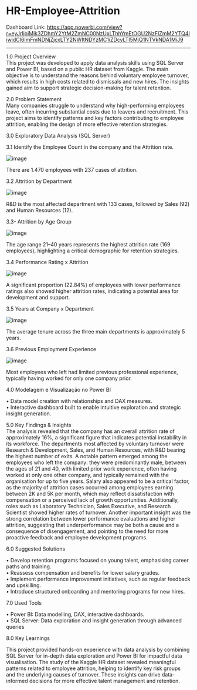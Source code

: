 # HR-Employee-Attrition

Dashboard Link: https://app.powerbi.com/view?r=eyJrIjoiMjk3ZDhmY2YtM2ZmNC00NzUxLThhYmEtOGU2NzFlZmM2YTQ4IiwidCI6ImFmNDNjZjcxLTY2NWItNDYzMC1iZDcyLTI5MjQ1NTVkNDA1MiJ9 
____________________________________________________________________________________________________________________________________________________________________________
1.0 Project Overview  
This project was developed to apply data analysis skills using SQL Server and Power BI, based on a public HR dataset from Kaggle. The main objective is to understand the reasons behind voluntary employee turnover, which results in high costs related to dismissals and new hires. The insights gained aim to support strategic decision-making for talent retention.

2.0	Problem Statement   
Many companies struggle to understand why high-performing employees leave, often incurring substantial costs due to leavers and recruitment. This project aims to identify patterns and key factors contributing to employee attrition, enabling the design of more effective retention strategies.

3.0	Exploratory Data Analysis (SQL Server)

3.1 Identify the Employee Count in the company and the Attrition rate.  

![image](https://github.com/user-attachments/assets/27fcef98-3cf1-496e-ab65-5d19749229b5)


 

There are 1.470 employees with 237 cases of attrition. 

3.2	Attrition by Department 

![image](https://github.com/user-attachments/assets/b30f5228-e86f-4483-8d5b-6cda2b4d3099)

 

R&D is the most affected department with 133 cases, followed by Sales (92) and Human Resources (12).

3.3- Attrition by Age Group  

![image](https://github.com/user-attachments/assets/d765cab4-7bea-46eb-902a-1dc52a9a7f38)

 

The age range 21–40 years represents the highest attrition rate (169 employees), highlighting a critical demographic for retention strategies.  



3.4	Performance Rating x Attrition    

![image](https://github.com/user-attachments/assets/27216a63-bc25-45b1-ae11-0827fcccd214)

 

A significant proportion (22.84%) of employees with lower performance ratings also showed higher attrition rates, indicating a potential area for development and support.

3.5	Years at Company x Department  

![image](https://github.com/user-attachments/assets/237182e4-cd7f-4e24-94e1-23f02ce609c4)



The average tenure across the three main departments is approximately 5 years.

3.6	Previous Employment Experience  

![image](https://github.com/user-attachments/assets/f742b584-d512-4243-8128-080b83ce03a1)

 

Most employees who left had limited previous professional experience, typically having worked for only one company prior.

4.0 Modelagem e Visualização no Power BI  

•	Data model creation with relationships and DAX measures.  
•	Interactive dashboard built to enable intuitive exploration and strategic insight generation.

5.0  Key Findings & Insights   
The analysis revealed that the company has an overall attrition rate of approximately 16%, a significant figure that indicates potential instability in its workforce. The departments most affected by voluntary turnover were Research & Development, Sales, and Human Resources, with R&D bearing the highest number of exits. A notable pattern emerged among the employees who left the company: they were predominantly male, between the ages of 21 and 40, with limited prior work experience, often having worked at only one other company, and typically remained with the organisation for up to five years. Salary also appeared to be a critical factor, as the majority of attrition cases occurred among employees earning between 2K and 5K per month, which may reflect dissatisfaction with compensation or a perceived lack of growth opportunities. Additionally, roles such as Laboratory Technician, Sales Executive, and Research Scientist showed higher rates of turnover. Another important insight was the strong correlation between lower performance evaluations and higher attrition, suggesting that underperformance may be both a cause and a consequence of disengagement, and pointing to the need for more proactive feedback and employee development programs.



6.0 Suggested Solutions  

•	Develop retention programs focused on young talent, emphasising career paths and training.  
•	Reassess compensation and benefits for lower salary grades.  
•	Implement performance improvement initiatives, such as regular feedback and upskilling.  
•	Introduce structured onboarding and mentoring programs for new hires.  

7.0 Used Tools  

•	Power BI: Data modelling, DAX, interactive dashboards.   
•	SQL Server: Data exploration and insight generation through advanced queries

8.0  Key Learnings  

This project provided hands-on experience with data analysis by combining SQL Server for in-depth data exploration and Power BI for impactful data visualisation. The study of the Kaggle HR dataset revealed meaningful patterns related to employee attrition, helping to identify key risk groups and the underlying causes of turnover. These insights can drive data-informed decisions for more effective talent management and retention. 


